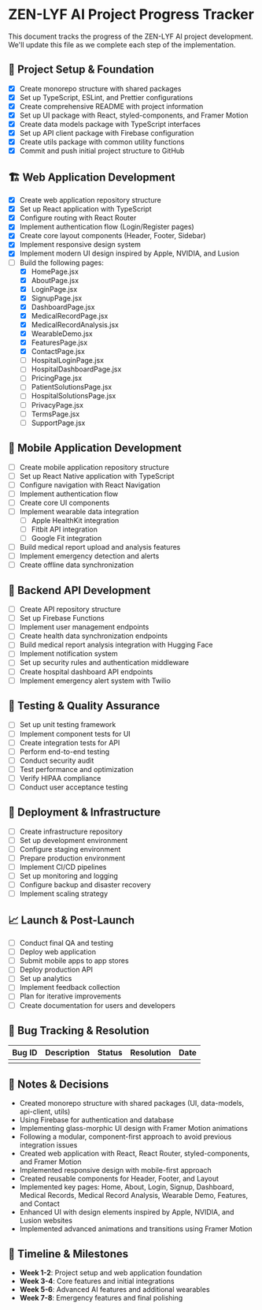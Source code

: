 # ZEN-LYF AI Project Progress Tracker

This document tracks the progress of the ZEN-LYF AI project development. We'll update this file as we complete each step of the implementation.

## 🚀 Project Setup & Foundation

- [x] Create monorepo structure with shared packages
- [x] Set up TypeScript, ESLint, and Prettier configurations
- [x] Create comprehensive README with project information
- [x] Set up UI package with React, styled-components, and Framer Motion
- [x] Create data models package with TypeScript interfaces
- [x] Set up API client package with Firebase configuration
- [x] Create utils package with common utility functions
- [x] Commit and push initial project structure to GitHub

## 🏗️ Web Application Development

- [x] Create web application repository structure
- [x] Set up React application with TypeScript
- [x] Configure routing with React Router
- [x] Implement authentication flow (Login/Register pages)
- [x] Create core layout components (Header, Footer, Sidebar)
- [x] Implement responsive design system
- [x] Implement modern UI design inspired by Apple, NVIDIA, and Lusion
- [ ] Build the following pages:
  - [x] HomePage.jsx
  - [x] AboutPage.jsx
  - [x] LoginPage.jsx
  - [x] SignupPage.jsx
  - [x] DashboardPage.jsx
  - [x] MedicalRecordPage.jsx
  - [x] MedicalRecordAnalysis.jsx
  - [x] WearableDemo.jsx
  - [x] FeaturesPage.jsx
  - [x] ContactPage.jsx
  - [ ] HospitalLoginPage.jsx
  - [ ] HospitalDashboardPage.jsx
  - [ ] PricingPage.jsx
  - [ ] PatientSolutionsPage.jsx
  - [ ] HospitalSolutionsPage.jsx
  - [ ] PrivacyPage.jsx
  - [ ] TermsPage.jsx
  - [ ] SupportPage.jsx

## 📱 Mobile Application Development

- [ ] Create mobile application repository structure
- [ ] Set up React Native application with TypeScript
- [ ] Configure navigation with React Navigation
- [ ] Implement authentication flow
- [ ] Create core UI components
- [ ] Implement wearable data integration
  - [ ] Apple HealthKit integration
  - [ ] Fitbit API integration
  - [ ] Google Fit integration
- [ ] Build medical report upload and analysis features
- [ ] Implement emergency detection and alerts
- [ ] Create offline data synchronization

## 🔧 Backend API Development

- [ ] Create API repository structure
- [ ] Set up Firebase Functions
- [ ] Implement user management endpoints
- [ ] Create health data synchronization endpoints
- [ ] Build medical report analysis integration with Hugging Face
- [ ] Implement notification system
- [ ] Set up security rules and authentication middleware
- [ ] Create hospital dashboard API endpoints
- [ ] Implement emergency alert system with Twilio

## 🧪 Testing & Quality Assurance

- [ ] Set up unit testing framework
- [ ] Implement component tests for UI
- [ ] Create integration tests for API
- [ ] Perform end-to-end testing
- [ ] Conduct security audit
- [ ] Test performance and optimization
- [ ] Verify HIPAA compliance
- [ ] Conduct user acceptance testing

## 🚢 Deployment & Infrastructure

- [ ] Create infrastructure repository
- [ ] Set up development environment
- [ ] Configure staging environment
- [ ] Prepare production environment
- [ ] Implement CI/CD pipelines
- [ ] Set up monitoring and logging
- [ ] Configure backup and disaster recovery
- [ ] Implement scaling strategy

## 📈 Launch & Post-Launch

- [ ] Conduct final QA and testing
- [ ] Deploy web application
- [ ] Submit mobile apps to app stores
- [ ] Deploy production API
- [ ] Set up analytics
- [ ] Implement feedback collection
- [ ] Plan for iterative improvements
- [ ] Create documentation for users and developers

## 🐛 Bug Tracking & Resolution

| Bug ID | Description | Status | Resolution | Date |
|--------|-------------|--------|------------|------|
| | | | | |

## 📝 Notes & Decisions

- Created monorepo structure with shared packages (UI, data-models, api-client, utils)
- Using Firebase for authentication and database
- Implementing glass-morphic UI design with Framer Motion animations
- Following a modular, component-first approach to avoid previous integration issues
- Created web application with React, React Router, styled-components, and Framer Motion
- Implemented responsive design with mobile-first approach
- Created reusable components for Header, Footer, and Layout
- Implemented key pages: Home, About, Login, Signup, Dashboard, Medical Records, Medical Record Analysis, Wearable Demo, Features, and Contact
- Enhanced UI with design elements inspired by Apple, NVIDIA, and Lusion websites
- Implemented advanced animations and transitions using Framer Motion

## 📅 Timeline & Milestones

- **Week 1-2**: Project setup and web application foundation
- **Week 3-4**: Core features and initial integrations
- **Week 5-6**: Advanced AI features and additional wearables
- **Week 7-8**: Emergency features and final polishing 